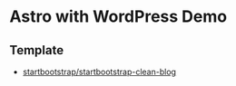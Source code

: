 # Astro with WordPress Demo

## Template

* [startbootstrap/startbootstrap-clean-blog](https://github.com/startbootstrap/startbootstrap-clean-blog)

